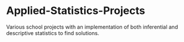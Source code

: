 # Applied-Statistics-Projects
Various school projects with an implementation of both inferential and descriptive statistics to find solutions.
